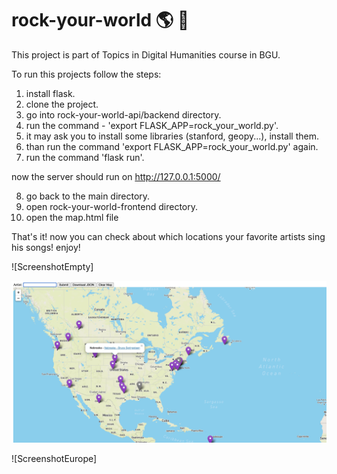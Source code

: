 # rock-your-world :earth_americas: :guitar:
This project is part of Topics in Digital Humanities course in BGU.


To run this projects follow the steps:
1. install flask.
2. clone the project.
3. go into rock-your-world-api/backend directory.
4. run the command - 'export FLASK_APP=rock_your_world.py'.
5. it may ask you to install some libraries (stanford, geopy...), install them.
6. than run the command 'export FLASK_APP=rock_your_world.py' again.
7. run the command 'flask run'.

now the server should run on http://127.0.0.1:5000/

8. go back to the main directory.
9. open rock-your-world-frontend directory.
10. open the map.html file

That's it! now you can check about which locations your favorite artists sing his songs! enjoy!

![ScreenshotEmpty]

![ScreenshotAmerica](https://github.com/yuval0hering/rock-your-world2/blob/master/ScreenshotAmerica.png)

![ScreenshotEurope]


